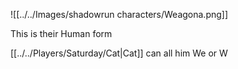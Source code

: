 ![[../../Images/shadowrun characters/Weagona.png]]

This is their Human form


[[../../Players/Saturday/Cat|Cat]] can all him We or W